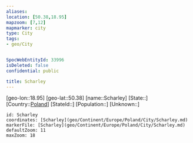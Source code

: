 ```yaml
---
aliases: 
location: [50.38,18.95]
mapzoom: [7,12] 
mapmarker: city 
type: City
tags:
- geo/City


SpocWebEntityId: 33996
isDeleted: false
confidential: public

title: Scharley
---
```

[geo-lon::18.95]
[geo-lat::50.38]
[name::Scharley]
[State::]
[Country::[Poland](geo/Continent/Europe/Poland.md)]
[StateId::]
[Population::]
[Unknown::]


```leaflet
id: Scharley
coordinates: [Scharley](geo/Continent/Europe/Poland/City/Scharley.md)
markerFile: [Scharley](geo/Continent/Europe/Poland/City/Scharley.md)
defaultZoom: 11 
maxZoom: 18
```



